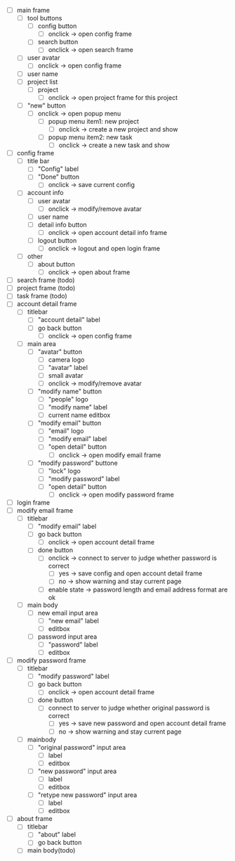 * [ ] main frame
    * [ ] tool buttons
        * [ ] config button
            * [ ] onclick -> open config frame
        * [ ] search button
            * [ ] onclick -> open search frame
    * [ ] user avatar
        * [ ] onclick -> open config frame
    * [ ] user name
    * [ ] project list
        * [ ] project
            * [ ] onclick -> open project frame for this project
    * [ ] "new" button
        * [ ] onclick -> open popup menu
            * [ ] popup menu item1: new project
                * [ ] onclick -> create a new project and show 
            * [ ] popup menu item2: new task
                * [ ] onclick -> create a new task and show
* [ ] config frame
    * [ ] title bar
        * [ ] "Config" label
        * [ ] "Done" button
            * [ ] onclick -> save current config
    * [ ] account info
        * [ ] user avatar
            * [ ] onclick -> modify/remove avatar
        * [ ] user name
        * [ ] detail info button
            * [ ] onclick -> open account detail info frame
        * [ ] logout button
            * [ ] onclick -> logout and open login frame
    * [ ] other
        * [ ] about button
            * [ ] onclick -> open about frame
* [ ] search frame (todo)
* [ ] project frame (todo)
* [ ] task frame (todo)
* [ ] account detail frame
    * [ ] titlebar
        * [ ] "account detail" label
        * [ ] go back button
            * [ ] onclick -> open config frame
    * [ ] main area
        * [ ] "avatar" button
            * [ ] camera logo
            * [ ] "avatar" label
            * [ ] small avatar
            * [ ] onclick -> modify/remove avatar
        * [ ] "modify name" button
            * [ ] "people" logo
            * [ ] "modify name" label
            * [ ] current name editbox
        * [ ] "modify email" button
            * [ ] "email" logo
            * [ ] "modify email" label
            * [ ] "open detail" button
                * [ ] onclick -> open modify email frame
        * [ ] "modify password" buttone
            * [ ] "lock" logo
            * [ ] "modify password" label
            * [ ] "open detail" button
                * [ ] onclick -> open modify password frame
* [ ] login frame
* [ ] modify email frame
    * [ ] titlebar
        * [ ] "modify email" label
        * [ ] go back button
            * [ ] onclick -> open account detail frame
        * [ ] done button
            * [ ] onclick -> connect to server to judge whether password is correct
                * [ ] yes -> save config and open account detail frame
                * [ ] no -> show warning and stay current page
            * [ ] enable state -> password length and email address format are ok
    * [ ] main body
        * [ ] new email input area
            * [ ] "new email" label
            * [ ] editbox
        * [ ] password input area
            * [ ] "password" label
            * [ ] editbox
* [ ] modify password frame
    * [ ] titlebar
        * [ ] "modify password" label
        * [ ] go back button
            * [ ] onclick -> open account detail frame
        * [ ] done button
            * [ ] connect to server to judge whether original password is correct
                * [ ] yes -> save new password and open account detail frame
                * [ ] no -> show warning and stay current page
    * [ ] mainbody
        * [ ] "original password" input area
            * [ ] label
            * [ ] editbox
        * [ ] "new password" input area
            * [ ] label
            * [ ] editbox
        * [ ] "retype new password" input area
            * [ ] label
            * [ ] editbox
* [ ] about frame
    * [ ] titlebar
        * [ ] "about" label
        * [ ] go back button
    * [ ] main body(todo)
